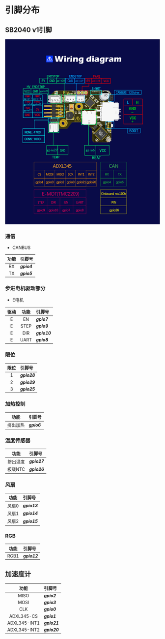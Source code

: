 # 引脚分布

## SB2040 v1引脚

![SB2040 v1 Pinout](../../images/boards/fly_sb2040/pinout.jpg ":no-zooom")

### 通信

* CANBUS

| 功能 | 引脚号 |
| :----: | :----- |
| RX | ***gpio4*** |
| TX | ***gpio5*** |

### 步进电机驱动部分

* E电机

| 驱动 | 功能 | 引脚号 |
| :----: | :----: | :----- |
| E | EN | ***gpio7*** |
| E | STEP | ***gpio9*** |
| E | DIR | ***gpio10*** |
| E | UART | ***gpio8*** |

### 限位

| 限位 | 引脚号 |
| :----: | :----- |
| 1 | ***gpio28*** |
| 2 | ***gpio29*** |
| 3 | ***gpio25*** |

### 加热控制

| 功能 | 引脚号 |
| :----: | :----- |
| 挤出加热 | ***gpio6*** |

### 温度传感器

| 功能 | 引脚号 |
| :----: | :----- |
| 挤出温度 | ***gpio27*** |
| 板载NTC | ***gpio26*** |

### 风扇

| 功能 | 引脚号 |
| :----: | :----- |
| 风扇0 | ***gpio13*** |
| 风扇1 | ***gpio14*** |
| 风扇2 | ***gpio15*** |

### RGB

| 功能 | 引脚号 |
| :----: | :----- |
| RGB1 | ***gpio12*** |

## 加速度计

| 功能 | 引脚号 |
| :----: | :----- |
| MISO | ***gpio2*** |
| MOSI | ***gpio3*** |
| CLK | ***gpio0*** |
| ADXL345-CS | ***gpio1*** |
| ADXL345-INT1 | ***gpio21*** |
| ADXL345-INT2 | ***gpio20*** |

